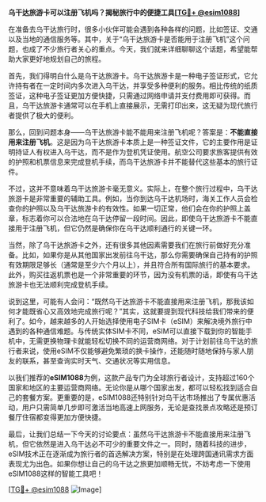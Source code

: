 **乌干达旅游卡可以注册飞机吗？揭秘旅行中的便捷工具[[TG💪+ @esim1088](https://t.me/s/esim1088)]**

在准备去乌干达旅行时，很多小伙伴可能会遇到各种各样的问题，比如签证、交通以及当地的通信服务等。其中，关于“乌干达旅游卡是否能用于注册飞机”这个问题，也成了不少旅行者关心的重点。今天，我们就来详细聊聊这个话题，希望能帮助大家更好地规划自己的旅程。

首先，我们得明白什么是乌干达旅游卡。乌干达旅游卡是一种电子签证形式，它允许持有者在一定时间内多次进入乌干达，并享受多种便利的服务。相比传统的纸质签证，这种电子签证更加方便快捷，只需通过网络申请并支付费用即可获得。而且，乌干达旅游卡通常可以在手机上直接展示，无需打印出来，这无疑为现代旅行者提供了极大的便利。

那么，回到问题本身——乌干达旅游卡能不能用来注册飞机呢？答案是：**不能直接用来注册飞机**。这是因为乌干达旅游卡本质上是一种签证文件，它的主要作用是证明持证人有权进入乌干达，而不是作为登机凭证使用。航空公司要求旅客提供有效的护照和机票信息来完成登机手续，而乌干达旅游卡并不能替代这些基本的旅行证件。

不过，这并不意味着乌干达旅游卡毫无意义。实际上，在整个旅行过程中，乌干达旅游卡是非常重要的辅助工具。例如，当你到达乌干达机场时，海关工作人员会检查你的护照以及乌干达旅游卡的有效性。如果一切正常，他们会在你的护照上盖章，标志着你可以合法地在乌干达停留一段时间。因此，即使乌干达旅游卡不能直接用于注册飞机，但它仍然是确保你在乌干达顺利通行的关键一环。

当然，除了乌干达旅游卡之外，还有很多其他因素需要我们在旅行前做好充分准备。比如，如果你是从其他国家出发前往乌干达，那么你需要确保自己持有的护照有效期限足够长（通常是至少六个月以上），并且符合所有国际旅行的基本要求。此外，购买往返机票也是一个非常重要的环节，因为没有机票的话，即使有乌干达旅游卡也无法顺利完成登机手续。

说到这里，可能有人会问：“既然乌干达旅游卡不能直接用来注册飞机，那我该如何才能既省心又高效地完成旅行呢？”其实，这就要提到现代科技给我们带来的便利了。如今，越来越多的人开始选择使用电子SIM卡（eSIM）来解决境外旅行中遇到的各种通信难题。与传统实体SIM卡不同，eSIM可以直接下载到你的智能手机中，无需更换物理卡就能轻松切换不同的运营商网络。对于计划前往乌干达的旅行者来说，使用eSIM不仅能够避免繁琐的换卡操作，还能随时随地保持与家人朋友的联系，甚至查询实时天气、交通状况等实用信息。

以我们推荐的**eSIM1088**为例，这款产品专门为全球旅行者设计，支持超过160个国家和地区的主要运营商网络。无论你是从哪个国家出发，都可以轻松找到适合自己的套餐方案。更重要的是，eSIM1088还特别针对乌干达市场推出了专属优惠活动，用户只需简单几步即可激活当地高速上网服务，无论是查找景点攻略还是预订餐厅住宿都变得更加方便快捷。

最后，让我们总结一下今天的讨论要点：虽然乌干达旅游卡不能直接用来注册飞机，但它依然是进入乌干达必不可少的重要文件之一。同时，随着科技的进步，eSIM技术正在逐渐成为旅行者的首选解决方案，特别是在处理跨国通讯需求方面表现尤为出色。如果你想让自己的乌干达之旅更加顺畅无忧，不妨考虑一下使用eSIM1088这样的智能工具吧！

[[TG💪+ @esim1088](https://t.me/s/esim1088) ![Image](https://i.postimg.cc/4NQfJmqS/Snipaste-2025-05-13-00-14-12.png)]